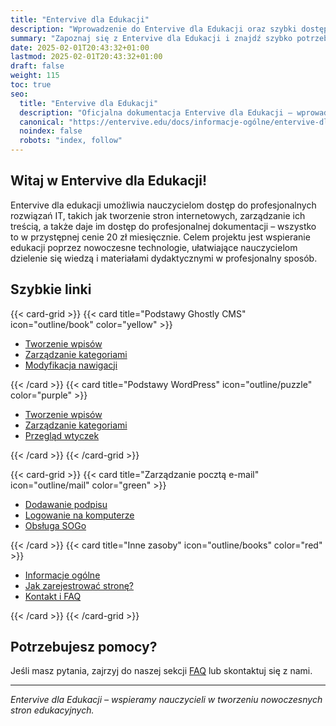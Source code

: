 ```yaml
---
title: "Entervive dla Edukacji"
description: "Wprowadzenie do Entervive dla Edukacji oraz szybki dostęp do najważniejszych materiałów."
summary: "Zapoznaj się z Entervive dla Edukacji i znajdź szybko potrzebne informacje."
date: 2025-02-01T20:43:32+01:00
lastmod: 2025-02-01T20:43:32+01:00
draft: false
weight: 115
toc: true
seo:
  title: "Entervive dla Edukacji"
  description: "Oficjalna dokumentacja Entervive dla Edukacji – wprowadzenie i szybkie linki do kluczowych tematów."
  canonical: "https://entervive.edu/docs/informacje-ogólne/entervive-dla-edukacji"
  noindex: false
  robots: "index, follow"
---
```


## Witaj w Entervive dla Edukacji!

Entervive dla edukacji umożliwia nauczycielom dostęp do profesjonalnych rozwiązań IT, takich jak tworzenie stron internetowych, zarządzanie ich treścią, a także daje im dostęp do profesjonalnej dokumentacji – wszystko to w przystępnej cenie 20 zł miesięcznie. Celem projektu jest wspieranie edukacji poprzez nowoczesne technologie, ułatwiające nauczycielom dzielenie się wiedzą i materiałami dydaktycznymi w profesjonalny sposób.

## Szybkie linki

{{< card-grid >}}
{{< card title="Podstawy Ghostly CMS" icon="outline/book" color="yellow" >}}

- [Tworzenie wpisów](/docs/ghostly-cms/tworzenie-nowego-wpisu-w-ghostly-cms/)
- [Zarządzanie kategoriami](/docs/ghostly-cms/tworzenie-nowej-kategorii-w-ghostly-cms/)
- [Modyfikacja nawigacji](/docs/ghostly-cms/modyfikowanie-nawigacji-w-ghostly-cms/)

{{< /card >}}
{{< card title="Podstawy WordPress" icon="outline/puzzle" color="purple" >}}

- [Tworzenie wpisów](/docs/wordpress/tworzenie-wpisow/)
- [Zarządzanie kategoriami](/docs/wordpress/kategorie/)
- [Przegląd wtyczek](/docs/wordpress/wtyczki/)

{{< /card >}}
{{< /card-grid >}}

{{< card-grid >}}
{{< card title="Zarządzanie pocztą e-mail" icon="outline/mail" color="green" >}}

- [Dodawanie podpisu](/docs/mail/podpis/)
- [Logowanie na komputerze](/docs/mail/logowanie-komputer/)
- [Obsługa SOGo](/docs/mail/sogo/)

{{< /card >}}
{{< card title="Inne zasoby" icon="outline/books" color="red" >}}

- [Informacje ogólne](/docs/informacje-ogólne/)
- [Jak zarejestrować stronę?](/docs/informacje-ogólne/jak-zarejestrować-się-w-ramach-programu/)
- [Kontakt i FAQ](/docs/informacje-ogólne/kontakt-i-faq/)

{{< /card >}}
{{< /card-grid >}}

## Potrzebujesz pomocy?

Jeśli masz pytania, zajrzyj do naszej sekcji [FAQ](/docs/informacje-ogólne/kontakt-i-faq/) lub skontaktuj się z nami.

---

_Entervive dla Edukacji – wspieramy nauczycieli w tworzeniu nowoczesnych stron edukacyjnych._
